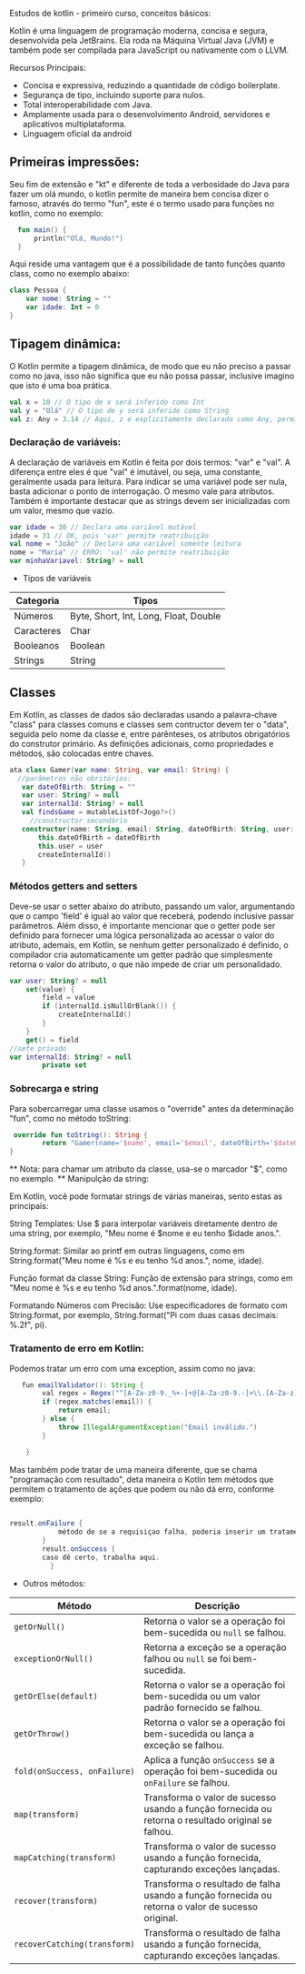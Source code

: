 Estudos de kotlin - primeiro curso, conceitos básicos:

Kotlin é uma linguagem de programação moderna, concisa e segura, desenvolvida pela JetBrains. Ela roda na Máquina Virtual Java (JVM) e também pode ser compilada para JavaScript ou nativamente com o LLVM.

Recursos Principais:
   - Concisa e expressiva, reduzindo a quantidade de código boilerplate.
   - Segurança de tipo, incluindo suporte para nulos.
   - Total interoperabilidade com Java.
   - Amplamente usada para o desenvolvimento Android, servidores e aplicativos multiplataforma.
   - Linguagem oficial da android
     
## Primeiras impressões: 

Seu fim de extensão e "kt" e diferente de toda a verbosidade do Java para fazer um olá mundo, o kotlin permite de maneira bem concisa dizer o famoso, através do termo "fun", este é o termo usado para funções no kotlin, como no exemplo:
```kotlin
  fun main() {
      println("Olá, Mundo!")
  }
```
Aqui reside uma vantagem que é a possibilidade de tanto funções quanto class, como no exemplo abaixo: 

```kotlin
class Pessoa {
    var nome: String = ""
    var idade: Int = 0
}
```
## Tipagem dinâmica:

O Kotlin permite a tipagem dinâmica, de modo que eu não preciso a passar como no java, isso não significa que eu não possa passar, inclusive imagino que isto é uma boa prática.

```kotlin
val x = 10 // O tipo de x será inferido como Int
val y = "Olá" // O tipo de y será inferido como String
val z: Any = 3.14 // Aqui, z é explicitamente declarado como Any, permitindo que ele possa conter qualquer tipo de valor
```

### Declaração de variáveis:

A declaração de variáveis em Kotlin é feita por dois termos: "var" e "val". A diferença entre eles é que "val" é imutável, ou seja, uma constante, geralmente usada para leitura. Para indicar se uma variável pode ser nula, basta adicionar o ponto de interrogação. O mesmo vale para atributos. Também é importante destacar que as strings devem ser inicializadas com um valor, mesmo que vazio.

```kotlin
var idade = 30 // Declara uma variável mutável
idade = 31 // OK, pois 'var' permite reatribuição
val nome = "João" // Declara uma variável somente leitura
nome = "Maria" // ERRO: 'val' não permite reatribuição
var minhaVariavel: String? = null
```
* Tipos de variáveis
  
| Categoria              | Tipos                                              |
|------------------------|----------------------------------------------------|
| Números                | Byte, Short, Int, Long, Float, Double              |
| Caracteres             | Char                                               |
| Booleanos              | Boolean                                            |
| Strings                | String                                             |

 ## Classes
 
Em Kotlin, as classes de dados são declaradas usando a palavra-chave "class" para classes comuns e classes sem contructor devem ter o "data", seguida pelo nome da classe e, entre parênteses, os atributos obrigatórios do construtor primário. As definições adicionais, como propriedades e métodos, são colocadas entre chaves. 

 ```kotlin
ata class Gamer(var name: String, var email: String) {
   //parâmetros não obritórios:
    var dateOfBirth: String = ""
    var user: String? = null
    var internalId: String? = null
    val findsGame = mutableListOf<Jogo?>()
      //constructor secundário
    constructor(name: String, email: String, dateOfBirth: String, user: String) : this(name, email) {
        this.dateOfBirth = dateOfBirth
        this.user = user
        createInternalId()
    }

```
### Métodos getters and setters
Deve-se usar o setter abaixo do atributo, passando um valor, argumentando que o campo 'field' é igual ao valor que receberá, podendo inclusive passar parâmetros. Além disso, é importante mencionar que o getter pode ser definido para fornecer uma lógica personalizada ao acessar o valor do atributo, ademais, em Kotlin, se nenhum getter personalizado é definido, o compilador cria automaticamente um getter padrão que simplesmente retorna o valor do atributo, o que não impede de criar um personalidado.

```kotlin
var user: String? = null
    set(value) {
        field = value
        if (internalId.isNullOrBlank()) {
            createInternalId()
        }
    }
    get() = field
//sete privado
var internalId: String? = null
        private set
```
### Sobrecarga e string
Para sobercarregar uma classe usamos o "override" antes da determinação "fun", como no método toString:

```kotlin
 override fun toString(): String {
        return "Gamer(name='$name', email='$email', dateOfBirth='$dateOfBirth', user=$user, internalId=$internalId)"
}
```
** Nota: para chamar um atributo da classe, usa-se o marcador "$", como no exemplo.
** Manipulção da string:

Em Kotlin, você pode formatar strings de várias maneiras, sento estas as principais:

 String Templates: Use $ para interpolar variáveis diretamente dentro de uma string, por exemplo, "Meu nome é $nome e eu tenho $idade anos.".

 String.format: Similar ao printf em outras linguagens, como em String.format("Meu nome é %s e eu tenho %d anos.", nome, idade).

 Função format da classe String: Função de extensão para strings, como em "Meu nome é %s e eu tenho %d anos.".format(nome, idade).

 Formatando Números com Precisão: Use especificadores de formato com String.format, por exemplo, String.format("Pi com duas casas decimais: %.2f", pi).

### Tratamento de erro em Kotlin:

Podemos tratar um erro com uma exception, assim como no java:

```Java
   fun emailValidator(): String {
        val regex = Regex("^[A-Za-z0-9._%+-]+@[A-Za-z0-9.-]+\\.[A-Za-z]{2,6}$")
        if (regex.matches(email)) {
            return email;
        } else {
            throw IllegalArgumentException("Email inválido.")
        }

    }
```
Mas também pode tratar de uma maneira diferente, que se chama "programação com resultado", deta maneira o Kotlin tem métodos que permitem o tratamento de ações que podem ou não dá erro, conforme exemplo:
```Java
 
result.onFailure {
            método de se a requisiçao falha, poderia inserir um tratamento de erro.
        }
        result.onSuccess {
        caso dê certo, trabalha aqui.
          }
```
* Outros métodos:

| Método               | Descrição                                                                                     |
|----------------------|------------------------------------------------------------------------------------------------|
| `getOrNull()`        | Retorna o valor se a operação foi bem-sucedida ou `null` se falhou.                            |
| `exceptionOrNull()`  | Retorna a exceção se a operação falhou ou `null` se foi bem-sucedida.                          |
| `getOrElse(default)` | Retorna o valor se a operação foi bem-sucedida ou um valor padrão fornecido se falhou.         |
| `getOrThrow()`       | Retorna o valor se a operação foi bem-sucedida ou lança a exceção se falhou.                   |
| `fold(onSuccess, onFailure)` | Aplica a função `onSuccess` se a operação foi bem-sucedida ou `onFailure` se falhou.        |
| `map(transform)`     | Transforma o valor de sucesso usando a função fornecida ou retorna o resultado original se falhou. |
| `mapCatching(transform)` | Transforma o valor de sucesso usando a função fornecida, capturando exceções lançadas.         |
| `recover(transform)` | Transforma o resultado de falha usando a função fornecida ou retorna o valor de sucesso original.  |
| `recoverCatching(transform)` | Transforma o resultado de falha usando a função fornecida, capturando exceções lançadas.     |



